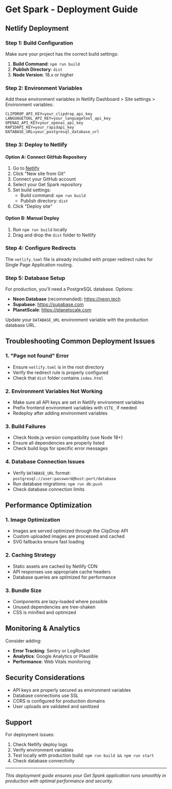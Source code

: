 # Get Spark - Deployment Guide

## Netlify Deployment

### Step 1: Build Configuration
Make sure your project has the correct build settings:

1. **Build Command**: `npm run build`
2. **Publish Directory**: `dist`
3. **Node Version**: 18.x or higher

### Step 2: Environment Variables
Add these environment variables in Netlify Dashboard > Site settings > Environment variables:

```
CLIPDROP_API_KEY=your_clipdrop_api_key
LANGUAGETOOL_API_KEY=your_languagetool_api_key
OPENAI_API_KEY=your_openai_api_key
RAPIDAPI_KEY=your_rapidapi_key
DATABASE_URL=your_postgresql_database_url
```

### Step 3: Deploy to Netlify

#### Option A: Connect GitHub Repository
1. Go to [Netlify](https://netlify.com)
2. Click "New site from Git"
3. Connect your GitHub account
4. Select your Get Spark repository
5. Set build settings:
   - Build command: `npm run build`
   - Publish directory: `dist`
6. Click "Deploy site"

#### Option B: Manual Deploy
1. Run `npm run build` locally
2. Drag and drop the `dist` folder to Netlify

### Step 4: Configure Redirects
The `netlify.toml` file is already included with proper redirect rules for Single Page Application routing.

### Step 5: Database Setup
For production, you'll need a PostgreSQL database. Options:
- **Neon Database** (recommended): https://neon.tech
- **Supabase**: https://supabase.com
- **PlanetScale**: https://planetscale.com

Update your `DATABASE_URL` environment variable with the production database URL.

## Troubleshooting Common Deployment Issues

### 1. "Page not found" Error
- Ensure `netlify.toml` is in the root directory
- Verify the redirect rule is properly configured
- Check that `dist` folder contains `index.html`

### 2. Environment Variables Not Working
- Make sure all API keys are set in Netlify environment variables
- Prefix frontend environment variables with `VITE_` if needed
- Redeploy after adding environment variables

### 3. Build Failures
- Check Node.js version compatibility (use Node 18+)
- Ensure all dependencies are properly listed
- Check build logs for specific error messages

### 4. Database Connection Issues
- Verify `DATABASE_URL` format: `postgresql://user:password@host:port/database`
- Run database migrations: `npm run db:push`
- Check database connection limits

## Performance Optimization

### 1. Image Optimization
- Images are served optimized through the ClipDrop API
- Custom uploaded images are processed and cached
- SVG fallbacks ensure fast loading

### 2. Caching Strategy
- Static assets are cached by Netlify CDN
- API responses use appropriate cache headers
- Database queries are optimized for performance

### 3. Bundle Size
- Components are lazy-loaded where possible
- Unused dependencies are tree-shaken
- CSS is minified and optimized

## Monitoring & Analytics

Consider adding:
- **Error Tracking**: Sentry or LogRocket
- **Analytics**: Google Analytics or Plausible
- **Performance**: Web Vitals monitoring

## Security Considerations

- API keys are properly secured as environment variables
- Database connections use SSL
- CORS is configured for production domains
- User uploads are validated and sanitized

## Support

For deployment issues:
1. Check Netlify deploy logs
2. Verify environment variables
3. Test locally with production build: `npm run build && npm run start`
4. Check database connectivity

---

*This deployment guide ensures your Get Spark application runs smoothly in production with optimal performance and security.*